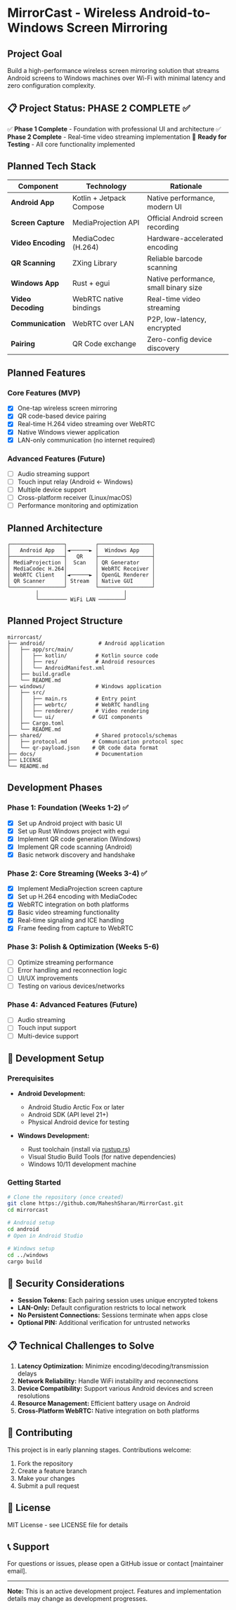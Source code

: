 # MirrorCast - Wireless Android-to-Windows Screen Mirroring

## Project Goal
Build a high-performance wireless screen mirroring solution that streams Android screens to Windows machines over Wi-Fi with minimal latency and zero configuration complexity.

## 📋 Project Status: **PHASE 2 COMPLETE** ✅
✅ **Phase 1 Complete** - Foundation with professional UI and architecture
✅ **Phase 2 Complete** - Real-time video streaming implementation
🚀 **Ready for Testing** - All core functionality implemented

## Planned Tech Stack

| Component | Technology | Rationale |
|-----------|------------|-----------|
| **Android App** | Kotlin + Jetpack Compose | Native performance, modern UI |
| **Screen Capture** | MediaProjection API | Official Android screen recording |
| **Video Encoding** | MediaCodec (H.264) | Hardware-accelerated encoding |
| **QR Scanning** | ZXing Library | Reliable barcode scanning |
| **Windows App** | Rust + egui | Native performance, small binary size |
| **Video Decoding** | WebRTC native bindings | Real-time video streaming |
| **Communication** | WebRTC over LAN | P2P, low-latency, encrypted |
| **Pairing** | QR Code exchange | Zero-config device discovery |

##  Planned Features

### Core Features (MVP)
- [x] One-tap wireless screen mirroring
- [x] QR code-based device pairing
- [x] Real-time H.264 video streaming over WebRTC
- [x] Native Windows viewer application
- [x] LAN-only communication (no internet required)

### Advanced Features (Future)
- [ ] Audio streaming support
- [ ] Touch input relay (Android ← Windows)
- [ ] Multiple device support
- [ ] Cross-platform receiver (Linux/macOS)
- [ ] Performance monitoring and optimization

## Planned Architecture

```
┌─────────────────┐         ┌─────────────────┐
│   Android App   │◄──────► │  Windows App    │
├─────────────────┤   QR    ├─────────────────┤
│ MediaProjection │  Scan   │ QR Generator    │
│ MediaCodec H.264│         │ WebRTC Receiver │
│ WebRTC Client   │◄──────► │ OpenGL Renderer │
│ QR Scanner      │ Stream  │ Native GUI      │
└─────────────────┘         └─────────────────┘
         │                           │
         └───────── WiFi LAN ────────┘
```

##  Planned Project Structure

```
mirrorcast/
├── android/                 # Android application
│   ├── app/src/main/
│   │   ├── kotlin/         # Kotlin source code
│   │   ├── res/            # Android resources
│   │   └── AndroidManifest.xml
│   ├── build.gradle
│   └── README.md
├── windows/                # Windows application
│   ├── src/
│   │   ├── main.rs         # Entry point
│   │   ├── webrtc/         # WebRTC handling
│   │   ├── renderer/       # Video rendering
│   │   └── ui/            # GUI components
│   ├── Cargo.toml
│   └── README.md
├── shared/                 # Shared protocols/schemas
│   ├── protocol.md        # Communication protocol spec
│   └── qr-payload.json    # QR code data format
├── docs/                   # Documentation
├── LICENSE
└── README.md
```

## Development Phases

### Phase 1: Foundation (Weeks 1-2) ✅
- [x] Set up Android project with basic UI
- [x] Set up Rust Windows project with egui
- [x] Implement QR code generation (Windows)
- [x] Implement QR code scanning (Android)
- [x] Basic network discovery and handshake

### Phase 2: Core Streaming (Weeks 3-4) ✅
- [x] Implement MediaProjection screen capture
- [x] Set up H.264 encoding with MediaCodec
- [x] WebRTC integration on both platforms
- [x] Basic video streaming functionality
- [x] Real-time signaling and ICE handling
- [x] Frame feeding from capture to WebRTC

### Phase 3: Polish & Optimization (Weeks 5-6)
- [ ] Optimize streaming performance
- [ ] Error handling and reconnection logic
- [ ] UI/UX improvements
- [ ] Testing on various devices/networks

### Phase 4: Advanced Features (Future)
- [ ] Audio streaming
- [ ] Touch input support
- [ ] Multi-device support

## 🔧 Development Setup

### Prerequisites
- **Android Development:**
  - Android Studio Arctic Fox or later
  - Android SDK (API level 21+)
  - Physical Android device for testing
  
- **Windows Development:**
  - Rust toolchain (install via [rustup.rs](https://rustup.rs/))
  - Visual Studio Build Tools (for native dependencies)
  - Windows 10/11 development machine

### Getting Started
```bash
# Clone the repository (once created)
git clone https://github.com/MaheshSharan/MirrorCast.git
cd mirrorcast

# Android setup
cd android
# Open in Android Studio

# Windows setup  
cd ../windows
cargo build
```

## 🔐 Security Considerations

- **Session Tokens:** Each pairing session uses unique encrypted tokens
- **LAN-Only:** Default configuration restricts to local network
- **No Persistent Connections:** Sessions terminate when apps close
- **Optional PIN:** Additional verification for untrusted networks

## 📋 Technical Challenges to Solve

1. **Latency Optimization:** Minimize encoding/decoding/transmission delays
2. **Network Reliability:** Handle WiFi instability and reconnections  
3. **Device Compatibility:** Support various Android devices and screen resolutions
4. **Resource Management:** Efficient battery usage on Android
5. **Cross-Platform WebRTC:** Native integration on both platforms

## 🤝 Contributing

This project is in early planning stages. Contributions welcome:

1. Fork the repository
2. Create a feature branch
3. Make your changes
4. Submit a pull request

## 📄 License

MIT License - see LICENSE file for details

## 📞 Support

For questions or issues, please open a GitHub issue or contact [maintainer email].

---

**Note:** This is an active development project. Features and implementation details may change as development progresses.
